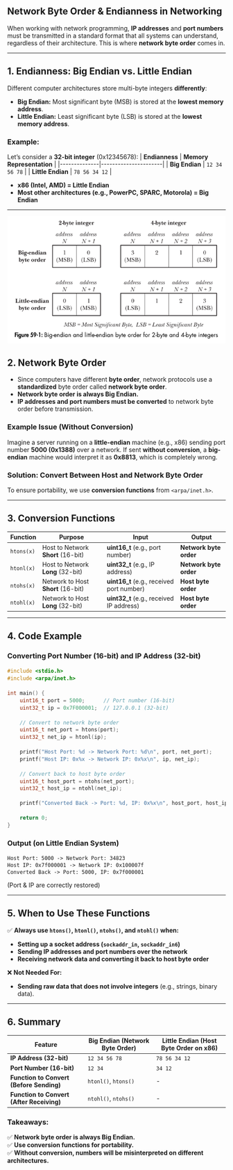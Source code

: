 ## **Network Byte Order & Endianness in Networking**

When working with network programming, **IP addresses** and **port numbers** must be transmitted in a standard format that all systems can understand, regardless of their architecture. This is where **network byte order** comes in.

---

## **1. Endianness: Big Endian vs. Little Endian**

Different computer architectures store multi-byte integers **differently**:

- **Big Endian:** Most significant byte (MSB) is stored at the **lowest memory address**.
- **Little Endian:** Least significant byte (LSB) is stored at the **lowest memory address**.

### **Example:**

Let’s consider a **32-bit integer** (0x12345678):
| **Endianness** | **Memory Representation** |
|--------------|----------------------|
| **Big Endian** | `12 34 56 78` |
| **Little Endian** | `78 56 34 12` |

- **x86 (Intel, AMD) = Little Endian**
- **Most other architectures (e.g., PowerPC, SPARC, Motorola) = Big Endian**

---

![network-byte-order](./assets/network-byte-order.png)

## **2. Network Byte Order**

- Since computers have different **byte order**, network protocols use a **standardized** byte order called **network byte order**.
- **Network byte order is always Big Endian.**
- **IP addresses and port numbers must be converted** to network byte order before transmission.

### **Example Issue (Without Conversion)**

Imagine a server running on a **little-endian** machine (e.g., x86) sending port number **5000 (0x1388)** over a network. If sent **without conversion**, a **big-endian** machine would interpret it as **0x8813**, which is completely wrong.

### **Solution: Convert Between Host and Network Byte Order**

To ensure portability, we use **conversion functions** from `<arpa/inet.h>`.

---

## **3. Conversion Functions**

| **Function** | **Purpose**                        | **Input**                                 | **Output**             |
| ------------ | ---------------------------------- | ----------------------------------------- | ---------------------- |
| `htons(x)`   | Host to Network **Short** (16-bit) | **uint16_t** (e.g., port number)          | **Network byte order** |
| `htonl(x)`   | Host to Network **Long** (32-bit)  | **uint32_t** (e.g., IP address)           | **Network byte order** |
| `ntohs(x)`   | Network to Host **Short** (16-bit) | **uint16_t** (e.g., received port number) | **Host byte order**    |
| `ntohl(x)`   | Network to Host **Long** (32-bit)  | **uint32_t** (e.g., received IP address)  | **Host byte order**    |

---

## **4. Code Example**

### **Converting Port Number (16-bit) and IP Address (32-bit)**

```c
#include <stdio.h>
#include <arpa/inet.h>

int main() {
    uint16_t port = 5000;      // Port number (16-bit)
    uint32_t ip = 0x7F000001;  // 127.0.0.1 (32-bit)

    // Convert to network byte order
    uint16_t net_port = htons(port);
    uint32_t net_ip = htonl(ip);

    printf("Host Port: %d -> Network Port: %d\n", port, net_port);
    printf("Host IP: 0x%x -> Network IP: 0x%x\n", ip, net_ip);

    // Convert back to host byte order
    uint16_t host_port = ntohs(net_port);
    uint32_t host_ip = ntohl(net_ip);

    printf("Converted Back -> Port: %d, IP: 0x%x\n", host_port, host_ip);

    return 0;
}
```

### **Output (on Little Endian System)**

```
Host Port: 5000 -> Network Port: 34823
Host IP: 0x7f000001 -> Network IP: 0x100007f
Converted Back -> Port: 5000, IP: 0x7f000001
```

(Port & IP are correctly restored)

---

## **5. When to Use These Functions**

✅ **Always use `htons()`, `htonl()`, `ntohs()`, and `ntohl()` when:**

- **Setting up a socket address (`sockaddr_in`, `sockaddr_in6`)**
- **Sending IP addresses and port numbers over the network**
- **Receiving network data and converting it back to host byte order**

❌ **Not Needed For:**

- **Sending raw data that does not involve integers** (e.g., strings, binary data).

---

## **6. Summary**

| Feature                                   | **Big Endian (Network Byte Order)** | **Little Endian (Host Byte Order on x86)** |
| ----------------------------------------- | ----------------------------------- | ------------------------------------------ |
| **IP Address (32-bit)**                   | `12 34 56 78`                       | `78 56 34 12`                              |
| **Port Number (16-bit)**                  | `12 34`                             | `34 12`                                    |
| **Function to Convert (Before Sending)**  | `htonl()`, `htons()`                | -                                          |
| **Function to Convert (After Receiving)** | `ntohl()`, `ntohs()`                | -                                          |

### **Takeaways:**

✅ **Network byte order is always Big Endian.**  
✅ **Use conversion functions for portability.**  
✅ **Without conversion, numbers will be misinterpreted on different architectures.**
